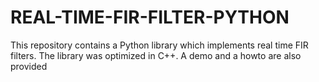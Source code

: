 # REAL-TIME-FIR-FILTER-PYTHON
This repository contains a Python library which implements real time FIR filters. The library was optimized in C++. A demo and a howto are also provided
